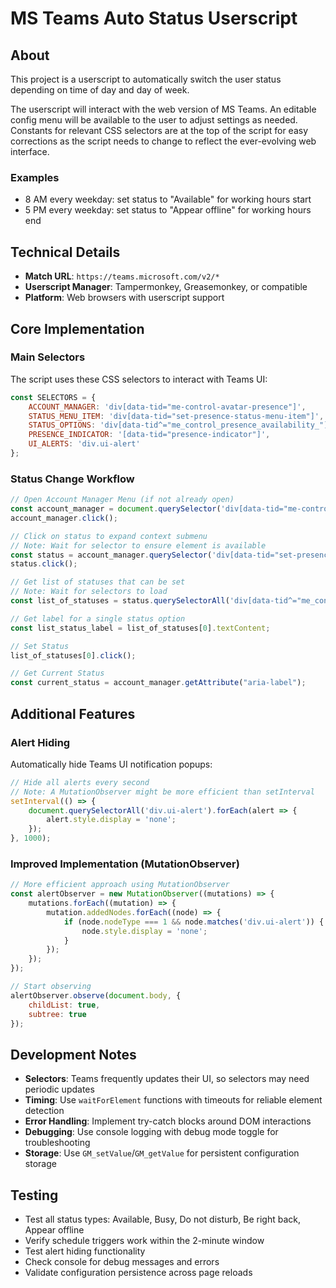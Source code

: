 # MS Teams Auto Status Userscript

## About

This project is a userscript to automatically switch the user status depending on time of day and day of week.

The userscript will interact with the web version of MS Teams.
An editable config menu will be available to the user to adjust settings as needed.
Constants for relevant CSS selectors are at the top of the script for easy corrections as the script needs to change to reflect the ever-evolving web interface.

### Examples

- 8 AM every weekday: set status to "Available" for working hours start
- 5 PM every weekday: set status to "Appear offline" for working hours end

## Technical Details

- **Match URL**: `https://teams.microsoft.com/v2/*`
- **Userscript Manager**: Tampermonkey, Greasemonkey, or compatible
- **Platform**: Web browsers with userscript support

## Core Implementation

### Main Selectors

The script uses these CSS selectors to interact with Teams UI:

```javascript
const SELECTORS = {
    ACCOUNT_MANAGER: 'div[data-tid="me-control-avatar-presence"]',
    STATUS_MENU_ITEM: 'div[data-tid="set-presence-status-menu-item"]',
    STATUS_OPTIONS: 'div[data-tid^="me_control_presence_availability_"]',
    PRESENCE_INDICATOR: '[data-tid="presence-indicator"]',
    UI_ALERTS: 'div.ui-alert'
};
```

### Status Change Workflow

```javascript
// Open Account Manager Menu (if not already open)
const account_manager = document.querySelector('div[data-tid="me-control-avatar-presence"]');
account_manager.click();

// Click on status to expand context submenu
// Note: Wait for selector to ensure element is available
const status = account_manager.querySelector('div[data-tid="set-presence-status-menu-item"]');
status.click();

// Get list of statuses that can be set
// Note: Wait for selectors to load
const list_of_statuses = status.querySelectorAll('div[data-tid^="me_control_presence_availability_"]');

// Get label for a single status option
const list_status_label = list_of_statuses[0].textContent;

// Set Status
list_of_statuses[0].click();

// Get Current Status
const current_status = account_manager.getAttribute("aria-label");
```

## Additional Features

### Alert Hiding

Automatically hide Teams UI notification popups:

```javascript
// Hide all alerts every second
// Note: A MutationObserver might be more efficient than setInterval
setInterval(() => {
    document.querySelectorAll('div.ui-alert').forEach(alert => {
        alert.style.display = 'none';
    });
}, 1000);
```

### Improved Implementation (MutationObserver)

```javascript
// More efficient approach using MutationObserver
const alertObserver = new MutationObserver((mutations) => {
    mutations.forEach((mutation) => {
        mutation.addedNodes.forEach((node) => {
            if (node.nodeType === 1 && node.matches('div.ui-alert')) {
                node.style.display = 'none';
            }
        });
    });
});

// Start observing
alertObserver.observe(document.body, {
    childList: true,
    subtree: true
});
```

## Development Notes

- **Selectors**: Teams frequently updates their UI, so selectors may need periodic updates
- **Timing**: Use `waitForElement` functions with timeouts for reliable element detection
- **Error Handling**: Implement try-catch blocks around DOM interactions
- **Debugging**: Use console logging with debug mode toggle for troubleshooting
- **Storage**: Use `GM_setValue`/`GM_getValue` for persistent configuration storage

## Testing

- Test all status types: Available, Busy, Do not disturb, Be right back, Appear offline
- Verify schedule triggers work within the 2-minute window
- Test alert hiding functionality
- Check console for debug messages and errors
- Validate configuration persistence across page reloads

